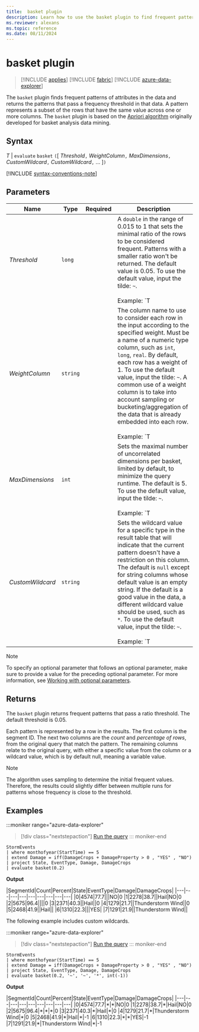 ```yaml
---
title:  basket plugin
description: Learn how to use the basket plugin to find frequent patterns in data that exceed a frequency threshold. 
ms.reviewer: alexans
ms.topic: reference
ms.date: 08/11/2024
---
```

# basket plugin

> [!INCLUDE [applies](../includes/applies-to-version/applies.md)] [!INCLUDE [fabric](../includes/applies-to-version/fabric.md)] [!INCLUDE [azure-data-explorer](../includes/applies-to-version/azure-data-explorer.md)]

The `basket` plugin finds frequent patterns of attributes in the data and returns the patterns that pass a frequency threshold in that data. A pattern represents a subset of the rows that have the same value across one or more columns. The `basket` plugin is based on the [Apriori algorithm](https://en.wikipedia.org/wiki/Association_rule_learning#Apriori_algorithm) originally developed for basket analysis data mining.

## Syntax

*T* | `evaluate` `basket` `(`[ *Threshold*`,` *WeightColumn*`,` *MaxDimensions*`,` *CustomWildcard*`,` *CustomWildcard*`,` ... ]`)`

[!INCLUDE [syntax-conventions-note](../includes/syntax-conventions-note.md)]

## Parameters

|Name|Type|Required|Description|
|--|--|--|--|
|*Threshold*| `long` || A `double` in the range of 0.015 to 1 that sets the minimal ratio of the rows to be considered frequent. Patterns with a smaller ratio won't be returned. The default value is 0.05. To use the default value, input the tilde: `~`.<br/><br/>Example: `T | evaluate basket(0.02)`|
|*WeightColumn*| `string` ||The column name to use to consider each row in the input according to the specified weight. Must be a name of a numeric type column, such as `int`, `long`, `real`. By default, each row has a weight of 1. To use the default value, input the tilde: `~`. A common use of a weight column is to take into account sampling or bucketing/aggregation of the data that is already embedded into each row.<br/><br/>Example: `T | evaluate basket('~', sample_Count)`|
|*MaxDimensions*| `int` || Sets the maximal number of uncorrelated dimensions per basket, limited by default, to minimize the query runtime. The default is 5. To use the default value, input the tilde: `~`.<br/><br/>Example: `T | evaluate basket('~', '~', 3)`|
|*CustomWildcard*| `string` ||Sets the wildcard value for a specific type in the result table that will indicate that the current pattern doesn't have a restriction on this column. The default is `null` except for string columns whose default value is an empty string. If the default is a good value in the data, a different wildcard value should be used, such as `*`. To use the default value, input the tilde: `~`.<br/><br/>Example: `T | evaluate basket('~', '~', '~', '*', int(-1), double(-1), long(0), datetime(1900-1-1))`|

> [!NOTE]
> To specify an optional parameter that follows an optional parameter, make sure to provide a value for the preceding optional parameter. For more information, see [Working with optional parameters](syntax-conventions.md#working-with-optional-parameters).

## Returns

The `basket` plugin returns frequent patterns that pass a ratio threshold. The default threshold is 0.05.

Each pattern is represented by a row in the results. The first column is the segment ID. The next two columns are the *count* and *percentage of rows*, from the original query that match the pattern. The remaining columns relate to the original query, with either a specific value from the column or a wildcard value, which is by default null, meaning a variable value.

> [!NOTE]
> The algorithm uses sampling to determine the initial frequent values. Therefore, the results could slightly differ between multiple runs for patterns whose frequency is close to the threshold.

## Examples

:::moniker range="azure-data-explorer"
> [!div class="nextstepaction"]
> <a href="https://dataexplorer.azure.com/clusters/help/databases/Samples?query=H4sIAAAAAAAAAzVOuw6CQBDs/YoJFURiiInl2SitmkBjeeqeoN4dWVaUxI/3AK1mJzuvQjzbvCMn7eyDV0VMsN5J5U1PmuNCNEtZW0qgFFZBQ28hd8FWW30lKNTGxBPZsG9azH+vQ2DE0mONDCmiY15EA+72URJiGvY3OgtCgVCKcULZN+Gc7H8cQ4faTj+eQYqTbu8kcbZYJl8ixlvuvQAAAA==" target="_blank">Run the query</a>
::: moniker-end

```kusto
StormEvents
| where monthofyear(StartTime) == 5
| extend Damage = iff(DamageCrops + DamageProperty > 0 , "YES" , "NO")
| project State, EventType, Damage, DamageCrops
| evaluate basket(0.2)
```

**Output**

|SegmentId|Count|Percent|State|EventType|Damage|DamageCrops|
|---|---|---|---|---|---|---|---|---|
|0|4574|77.7|||NO|0
|1|2278|38.7||Hail|NO|0
|2|5675|96.4||||0
|3|2371|40.3||Hail||0
|4|1279|21.7||Thunderstorm Wind||0
|5|2468|41.9||Hail||
|6|1310|22.3|||YES|
|7|1291|21.9||Thunderstorm Wind||

The following example includes custom wildcards.

:::moniker range="azure-data-explorer"
> [!div class="nextstepaction"]
> <a href="https://dataexplorer.azure.com/clusters/help/databases/Samples?query=H4sIAAAAAAAAAzVOMQ6CQBDsfcWEhjtFgyaW2CitmkBjeeoiqMeRY0VJjG/3AG1mdrKzM5uwsTpuqOR69MYzJ0vQpuTcZC0pKxJWltNCk0QUYek89GIqz9gorS6ECEWWiUGsralqTH6rvVNkucUKIQJ4hzjxOt7uPOliKmuudGK4AqYA/QtpW7lxOP9zH9rVNur+cFYcVX0jFuFsEcD/+H8YOyhKFtO5lF/0AFrQ1QAAAA==" target="_blank">Run the query</a>
::: moniker-end

```kusto
StormEvents
| where monthofyear(StartTime) == 5
| extend Damage = iff(DamageCrops + DamageProperty > 0 , "YES" , "NO")
| project State, EventType, Damage, DamageCrops
| evaluate basket(0.2, '~', '~', '*', int(-1))
```

**Output**

|SegmentId|Count|Percent|State|EventType|Damage|DamageCrops|
|---|---|---|---|---|---|---|---|---|
|0|4574|77.7|\*|\*|NO|0
|1|2278|38.7|\*|Hail|NO|0
|2|5675|96.4|\*|\*|\*|0
|3|2371|40.3|\*|Hail|\*|0
|4|1279|21.7|\*|Thunderstorm Wind|\*|0
|5|2468|41.9|\*|Hail|\*|-1
|6|1310|22.3|\*|\*|YES|-1
|7|1291|21.9|\*|Thunderstorm Wind|\*|-1
